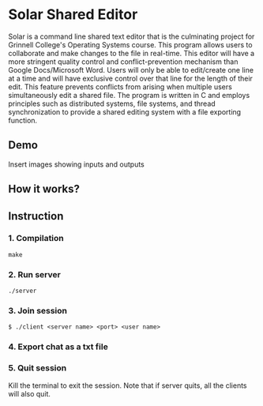 # Solar Shared Editor

Solar is a command line shared text editor that is the culminating project for Grinnell College's Operating Systems course. This program allows users to collaborate and make changes to the file in real-time. This editor will have a more stringent quality control and conflict-prevention mechanism than Google Docs/Microsoft Word. Users will only be able to edit/create one line at a time and will have exclusive control over that line for the length of their edit. This feature prevents conflicts from arising when multiple users simultaneously edit a shared file. The program is written in C and employs principles such as distributed systems, file systems, and thread synchronization to provide a shared editing system with a file exporting function.

## Demo
Insert images showing inputs and outputs

## How it works?

## Instruction
### 1. Compilation 
```
make
```

### 2. Run server
```
./server
```

### 3. Join session
```
$ ./client <server name> <port> <user name>
```

### 4. Export chat as a txt file

### 5. Quit session
Kill the terminal to exit the session. Note that if server quits, all the clients will also quit. 

